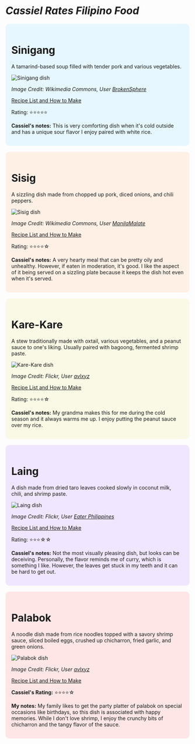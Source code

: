 
 <h1> <strong> <em>Cassiel Rates Filipino Food</em></strong> </h1>
<div style="background-color: #e6f7ff; padding:16px; margin:16px 0; border-radius:10px;">
  <h1><strong>Sinigang</strong></h1>
  <p>A tamarind-based soup filled with tender pork and various vegetables.</p>
  <img src="https://upload.wikimedia.org/wikipedia/commons/f/f5/Sinigang_na_Baboy_DSCF4234.jpg" alt="Sinigang dish">
  <p><em>Image Credit: Wikimedia Commons, User <a href="https://commons.wikimedia.org/wiki/File:Sinigang_na_Baboy_DSCF4234.jpg" target="_blank">BrokenSphere</a></em></p>
  <a href="https://panlasangpinoy.com/pork-sinigang-na-baboy-recipe/" target="_blank">
    Recipe List and How to Make
  </a>
  <p>Rating: ⭐⭐⭐⭐⭐</p>
  <p><strong>Cassiel's notes:</strong> This is very comforting dish when it's cold outside and has a unique sour flavor I enjoy paired with white rice.</p>
</div>

<div style="background-color: #fff0e6; padding:16px; margin:16px 0; border-radius:10px;">
  <h1><strong>Sisig</strong></h1>
  <p>A sizzling dish made from chopped up pork, diced onions, and chili peppers.</p>
  <img src="https://upload.wikimedia.org/wikipedia/commons/f/f1/Sizzling_Sisig.jpg" alt="Sisig dish">
  <p><em>Image Credit: Wikimedia Commons, User <a href="https://commons.wikimedia.org/wiki/File:Sizzling_Sisig.jpg" target="_blank">ManilaMalate</a></em></p>
  <a href="https://www.iankewks.com/pork-belly-sisig/" target="_blank">
    Recipe List and How to Make
  </a>
  <p>Rating: ⭐⭐⭐⭐☆</p>
  <p><strong>Cassiel's notes:</strong> A very hearty meal that can be pretty oily and unhealthy. However, if eaten in moderation, it's good. I like the aspect of it being served on a sizzling plate because it keeps the dish hot even when it's served.</p>
</div>


<div style="background-color: #f9f9e6; padding:16px; margin:16px 0; border-radius:10px;">
  <h1><strong>Kare-Kare</strong></h1>
  <p>A stew traditionally made with oxtail, various vegetables, and a peanut sauce to one's liking. Usually paired with bagoong, fermented shrimp paste.</p>
  <img src="https://live.staticflickr.com/4128/4947287120_5849fa7655_b.jpg" alt="Kare-Kare dish">
  <p><em>Image Credit: Flickr, User <a href="https://www.flickr.com/photos/avlxyz/4947287120" target="_blank">avlxyz</a></em></p>
  <a href="https://www.iankewks.com/kare-kare-filipino-peanut-oxtail-stew/" target="_blank">
    Recipe List and How to Make
  </a>
  <p>Rating: ⭐⭐⭐⭐☆</p>
  <p><strong>Cassiel's notes:</strong> My grandma makes this for me during the cold season and it always warms me up. I enjoy putting the peanut sauce over my rice.</p>
</div>

<div style="background-color: #f0e6ff; padding:16px; margin:16px 0; border-radius:10px;">
  <h1><strong>Laing</strong></h1>
  <p>A dish made from dried taro leaves cooked slowly in coconut milk, chili, and shrimp paste.</p>
  <img src="https://live.staticflickr.com/65535/32820573357_8a456b7eda_b.jpg" alt="Laing dish">
  <p><em>Image Credit: Flickr, User <a href="https://www.flickr.com/photos/eaterphilippines/32820573357" target="_blank">Eater Philippines</a></em></p>
  <a href="https://www.foxyfolksy.com/authentic-laing-recipe-taro-leaves-coconut-milk/" target="_blank">
    Recipe List and How to Make
  </a>
  <p>Rating: ⭐⭐⭐☆☆</p>
  <p><strong>Cassiel's notes:</strong> Not the most visually pleasing dish, but looks can be deceiving. Personally, the flavor reminds me of curry, which is something I like. However, the leaves get stuck in my teeth and it can be hard to get out.</p>
</div>

<div style="background-color: #ffe6e6; padding:16px; margin:16px 0; border-radius:10px;">
  <h1><strong>Palabok</strong></h1>
  <p>A noodle dish made from rice noodles topped with a savory shrimp sauce, sliced boiled eggs, crushed up chicharron, fried garlic, and green onions.</p>
  <img src="https://live.staticflickr.com/3347/3214914402_14cc5ce7d3_b.jpg" alt="Palabok dish">
  <p><em>Image Credit: Flickr, User <a href="https://www.flickr.com/photos/avlxyz/3214914402" target="_blank">avlxyz</a></em></p>
  <a href="https://www.iankewks.com/pancit-palabok/" target="_blank">
    Recipe List and How to Make
  </a>
  <p><strong>Cassiel's Rating:</strong> ⭐⭐⭐⭐☆</p>
  <p><strong>My notes:</strong> My family likes to get the party platter of palabok on special occasions like birthdays, so this dish is associated with happy memories. While I don't love shrimp, I enjoy the crunchy bits of chicharron and the tangy flavor of the sauce.</p>
</div>
